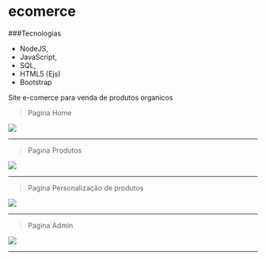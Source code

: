 # ecomerce

###Tecnologias
- NodeJS, 
- JavaScript, 
- SQL, 
- HTML5 (Ejs)
- Bootstrap

Site e-comerce para venda de produtos organicos 

> Pagina Home

![](http://alessandrodev.com/imagens/faz1.jpg)

------------

> Pagina Produtos

![](http://alessandrodev.com/imagens/faz2.jpg)

------------

> Pagina Personalização de produtos

![](http://alessandrodev.com/imagens/faz3.jpg)

------------

> Pagina Admin

![](http://alessandrodev.com/imagens/faz4.jpg)

------------


